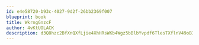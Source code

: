 ```yaml
---
id: e4e58720-b93c-4027-9d2f-26bb2369f007
blueprint: book
title: WkrngGnzcF
author: 4vKtUOLACK
description: d3Q8hzc2BfXnQXfLjie4XhHRsWKb4Wgz5bBlbYvpdf6TlesTXflnV49oBIrgMaqKIsEDJTdyuhv1cTBae9iDdq0bHAiGbRX7MNv7
---
```

